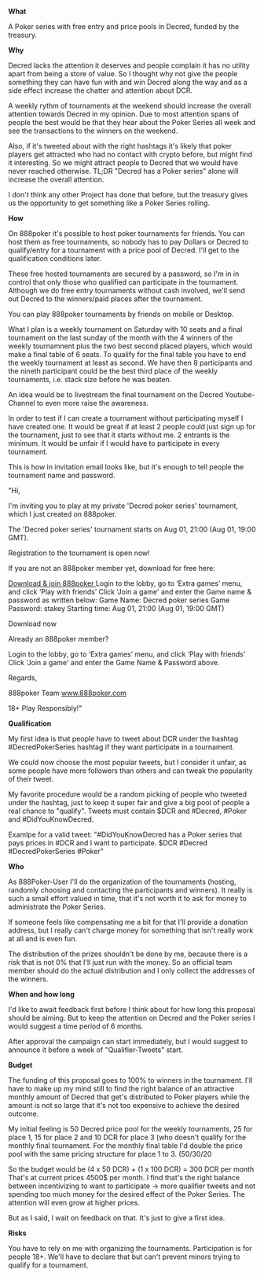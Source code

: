 **What**

A Poker series with free entry and price pools in Decred, funded by the treasury.






**Why**

Decred lacks the attention it deserves and people complain it has no utility apart from being a store of value.
So I thought why not give the people something they can have fun with and win Decred along the way and as a side effect increase the chatter and attention about DCR.

A weekly rythm of tournaments at the weekend should increase the overall attention towards Decred in my opinion. Due to most attention spans of people the best would be that they hear about the Poker Series all week and see the transactions to the winners on the weekend.

Also, if it's tweeted about with the right hashtags it's likely that poker players get attracted who had no contact with crypto before, but might find it interesting. So we might attract people to Decred that we would have never reached otherwise.
TL;DR "Decred has a Poker series" alone will increase the overall attention.

I don't think any other Project has done that before, but the treasury gives us the opportunity to get something like a Poker Series rolling.





**How**

On 888poker it's possible to host poker tournaments for friends. You can host them as free tournaments, so nobody has to pay Dollars or Decred to qualify/entry for a tournament with a price pool of Decred. I'll get to the qualification conditions later.

These free hosted tournaments are secured by a password, so I'm in in control that only those who qualified can participate in the tournament.
Although we do free entry tournaments without cash involved, we'll send out Decred to the winners/paid places after the tournament.

You can play 888poker tournaments by friends on mobile or Desktop.

What I plan is a weekly tournament on Saturday with 10 seats and a final tournament on the last sunday of the month with the 4 winners of the weekly tournamnent plus the two best second placed players, which would make a final table of 6 seats. To qualify for the final table you have to end the weekly tournament at least as second. We have then 8 participants and the nineth participant could be the best third place of the weekly tournaments, i.e. stack size before he was beaten.

An idea would be to livestream the final tournament on the Decred Youtube-Channel to even more raise the awareness.




In order to test if I can create a tournament without participating myself I have created one. It would be great if at least 2 people could just sign up for the tournament, just to see that it starts without me. 2 entrants is the minimum.
It would be unfair if I would have to participate in every tournament.

This is how in invitation email looks like, but it's enough to tell people the tournament name and password.



"Hi,

I'm inviting you to play at my private 'Decred poker series' tournament, which I just created on 888poker.

The 'Decred poker series' tournament starts on Aug 01, 21:00 (Aug 01, 19:00 GMT).

Registration to the tournament is open now!

If you are not an 888poker member yet, download for free here:


[Download & join 888poker ](http://links.888brands.net/ctt?m=34615482&r=LTc5MDM0ODAxMDkS1&b=0&j=MTk0MDA0NzgzMwS2&mt=1&kt=12&kx=1&k=www_888poker_com_download-poke&kd=https%3A%2F%2Fwww.888poker.com%2Fdownload-poker%2F)
Login to the lobby, go to ‘Extra games’ menu, and click ‘Play with friends’
Click 'Join a game' and enter the Game name & password as written below:
Game Name: Decred poker series
Game Password: stakey
Starting time: Aug 01, 21:00 (Aug 01, 19:00 GMT)

Download now

Already an 888poker member?

Login to the lobby, go to ‘Extra games’ menu, and click ‘Play with friends’
Click 'Join a game' and enter the Game Name & Password above.

Regards,

888poker Team
www.888poker.com

18+ Play Responsibly!"





**Qualification**

My first idea is that people have to tweet about DCR under the hashtag #DecredPokerSeries hashtag if they want participate in a tournament.

We could now choose the most popular tweets, but I consider it unfair, as some people have more followers than others and can tweak the popularity of their tweet.

My favorite procedure would be a random picking of people who tweeted under the hashtag, just to keep it super fair and give a big pool of people a real chance to "qualify".
Tweets must contain $DCR and #Decred, #Poker and #DidYouKnowDecred.

Examlpe for a valid tweet:
"#DidYouKnowDecred has a Poker series that pays prices in #DCR and I want to participate. $DCR #Decred #DecredPokerSeries #Poker"





**Who**

As 888Poker-User I'll do the organization of the tournaments (hosting, randomly choosing and contacting the participants and winners). It really is such a small effort valued in time, that it's not worth it to ask for money to administrate the Poker Series.

If someone feels like compensating me a bit for that I'll provide a donation address, but I really can't charge money for something that isn't really work at all and is even fun.

The distribution of the prizes shouldn't be done by me, because there is a risk that is not 0% that I'll just run with the money. So an official team member should do the actual distribution and I only collect the addresses of the winners.





**When and how long**

I'd like to await feedback first before I think about for how long this proposal should be aiming.
But to keep the attention on Decred and the Poker series I would suggest a time period of 6 months.

After approval the campaign can start immediately, but I would suggest to announce it before a week of "Qualifier-Tweets" start.




**Budget**

The funding of this proposal goes to 100% to winners in the tournament. I'll have to make up my mind still to find the right balance of an attractive monthly amount of Decred that get's distributed to Poker players while the amount is not so large that it's not too expensive to achieve the desired outcome.

My initial feeling is 50 Decred price pool for the weekly tournaments, 25 for place 1, 15 for place 2 and 10 DCR for place 3 (who doesn't qualify for the monthly final tournament.
For the monthly final table I'd double the price pool with the same pricing structure for place 1 to 3. (50/30/20

So the budget would be (4 x 50 DCR) + (1 x 100 DCR) = 300 DCR per month
That's at current prices 4500$ per month. I find that's the right balance between incentivizing to want to participate -> more qualifier tweets and not spending too much money for the desired effect of the Poker Series.
The attention will even grow at higher prices.

But as I said, I wait on feedback on that. It's just to give a first idea.





**Risks**

You have to rely on me with organizing the tournaments.
Participation is for people 18+. We'll have to declare that but can't prevent minors trying to qualify for a tournament.
